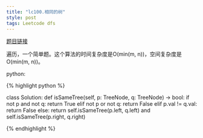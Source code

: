 ```yaml
---
title: "lc100.相同的树"
style: post
tags: Leetcode dfs
---
```


[题目链接](https://leetcode-cn.com/problems/same-tree/)

遍历，一个简单题。这个算法的时间复杂度是O(min(m, n))，空间复杂度是O(min(m, n))。

python:

{% highlight python %}

class Solution:
    def isSameTree(self, p: TreeNode, q: TreeNode) -> bool:
        if not p and not q:
            return True
        elif not p or not q:
            return False
        elif p.val != q.val:
            return False
        else:
            return self.isSameTree(p.left, q.left) and self.isSameTree(p.right, q.right)

{% endhighlight %}
